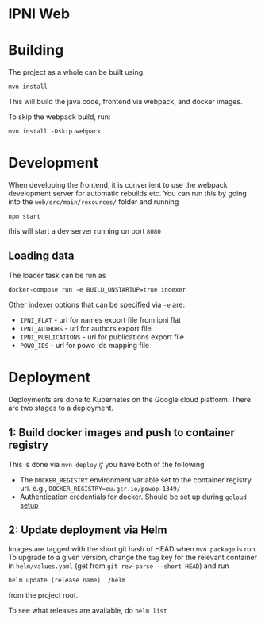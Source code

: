 # IPNI Web

# Building

The project as a whole can be built using:

```mvn install```

This will build the java code, frontend via webpack, and docker images.

To skip the webpack build, run:

```mvn install -Dskip.webpack```

# Development

When developing the frontend, it is convenient to use the webpack development server for
automatic rebuilds etc. You can run this by going into the `web/src/main/resources/`
folder and running

```npm start```

this will start a dev server running on port `8080`

## Loading data

The loader task can be run as

```docker-compose run -e BUILD_ONSTARTUP=true indexer```

Other indexer options that can be specified via ```-e``` are:

* ```IPNI_FLAT``` - url for names export file from ipni flat
* ```IPNI_AUTHORS``` - url for authors export file
* ```IPNI_PUBLICATIONS``` - url for publications export file
* ```POWO_IDS``` - url for powo ids mapping file

# Deployment

Deployments are done to Kubernetes on the Google cloud platform. There are two stages to
a deployment.

## 1: Build docker images and push to container registry

This is done via ```mvn deploy``` _if_ you have both of the following

* The ```DOCKER_REGISTRY``` environment variable set to the container registry url.
  e.g., ```DOCKER_REGISTRY=eu.gcr.io/powop-1349/```
* Authentication credentials for docker. Should be set up during ```gcloud```
  [setup](https://cloud.google.com/compute/docs/gcloud-compute)

## 2: Update deployment via Helm

Images are tagged with the short git hash of HEAD when ```mvn package``` is run. To
upgrade to a given version, change the ```tag``` key for the relevant container in
```helm/values.yaml``` (get from ```git rev-parse --short HEAD```) and run

```helm update [release name] ./helm```

from the project root.

To see what releases are available, do ```helm list```
